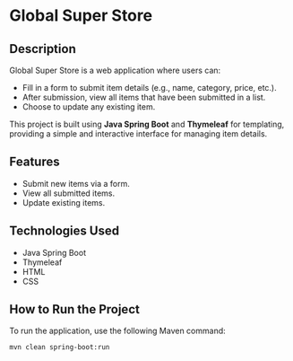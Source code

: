 # Global Super Store

## Description
Global Super Store is a web application where users can:
- Fill in a form to submit item details (e.g., name, category, price, etc.).
- After submission, view all items that have been submitted in a list.
- Choose to update any existing item.

This project is built using **Java Spring Boot** and **Thymeleaf** for templating, providing a simple and interactive interface for managing item details.

## Features
- Submit new items via a form.
- View all submitted items.
- Update existing items.

## Technologies Used
- Java Spring Boot
- Thymeleaf
- HTML
- CSS

## How to Run the Project

To run the application, use the following Maven command:

```bash
mvn clean spring-boot:run
